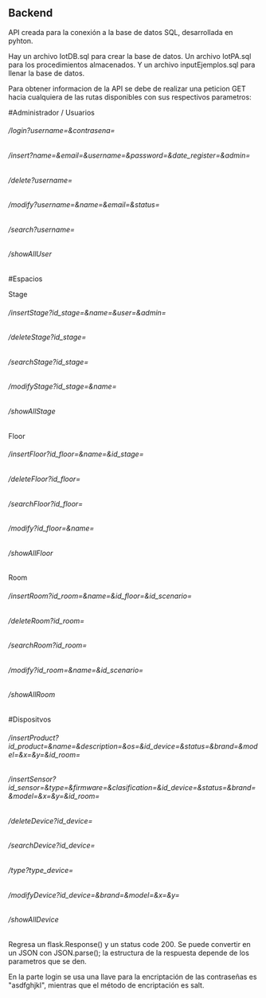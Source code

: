 ## Backend

API creada para la conexión a la base de datos SQL, desarrollada en pyhton.

Hay un archivo IotDB.sql para crear la base de datos.
Un archivo IotPA.sql para los procedimientos almacenados.
Y un archivo inputEjemplos.sql para llenar la base de datos.

Para obtener informacion de la API se debe de realizar una peticion GET hacia cualquiera de las rutas disponibles con sus respectivos parametros:

#Administrador / Usuarios

###### /login?username=&contrasena=
###### /insert?name=&email=&username=&password=&date_register=&admin=
###### /delete?username= 
###### /modify?username=&name=&email=&status=
###### /search?username=
###### /showAllUser

#Espacios

Stage
###### /insertStage?id_stage=&name=&user=&admin=
###### /deleteStage?id_stage= 
###### /searchStage?id_stage=
###### /modifyStage?id_stage=&name=
###### /showAllStage

Floor
###### /insertFloor?id_floor=&name=&id_stage=
###### /deleteFloor?id_floor= 
###### /searchFloor?id_floor=
###### /modify?id_floor=&name=
###### /showAllFloor

Room
###### /insertRoom?id_room=&name=&id_floor=&id_scenario=
###### /deleteRoom?id_room= 
###### /searchRoom?id_room=
###### /modify?id_room=&name=&id_scenario=
###### /showAllRoom

#Dispositvos

###### /insertProduct?id_product=&name=&description=&os=&id_device=&status=&brand=&model=&x=&y=&id_room=

###### /insertSensor?id_sensor=&type=&firmware=&clasification=&id_device=&status=&brand=&model=&x=&y=&id_room=

###### /deleteDevice?id_device=
###### /searchDevice?id_device=
###### /type?type_device=
###### /modifyDevice?id_device=&brand=&model=&x=&y=
###### /showAllDevice

Regresa un flask.Response() y un status code 200. Se puede convertir en un JSON con JSON.parse(); la estructura de la respuesta depende de los parametros que se den.

En la parte login se usa una llave para la encriptación de las contraseñas es "asdfghjkl", mientras que el método de encriptación es salt.